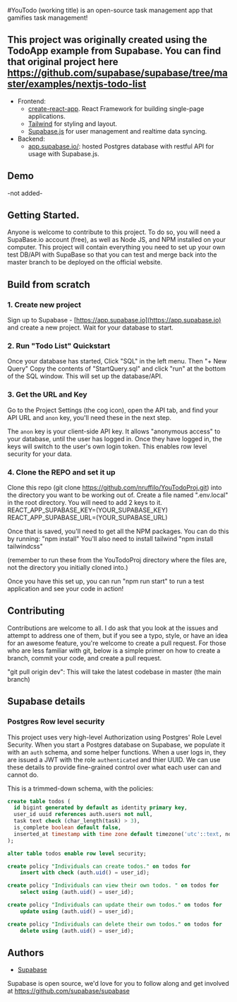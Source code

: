 #YouTodo (working title) is an open-source task management app that gamifies task management!
## This project was originally created using the TodoApp example from Supabase.  You can find that original project here https://github.com/supabase/supabase/tree/master/examples/nextjs-todo-list


- Frontend:
    - [create-react-app](https://reactjs.org/docs/create-a-new-react-app.html). React Framework for building single-page applications.
    - [Tailwind](https://tailwindcss.com/) for styling and layout.
    - [Supabase.js](https://supabase.io/docs/library/getting-started) for user management and realtime data syncing.
- Backend:
    - [app.supabase.io/](https://app.supabase.io/): hosted Postgres database with restful API for usage with Supabase.js.


## Demo

-not added-

## Getting Started.
Anyone is welcome to contribute to this project.  To do so, you will need a SupaBase.io account (free), as well as Node JS, and NPM installed on your computer.  This project will contain everything you need to set up your own test DB/API with SupaBase so that you can test and merge back into the master branch to be deployed on the official website.  

## Build from scratch
### 1. Create new project
Sign up to Supabase - [https://app.supabase.io](https://app.supabase.io) and create a new project. Wait for your database to start.

### 2. Run "Todo List" Quickstart
Once your database has started, Click "SQL" in the left menu.  Then "+ New Query"  Copy the contents of "StartQuery.sql" and click "run" at the bottom of the SQL window.  This will set up the database/API. 

### 3. Get the URL and Key
Go to the Project Settings (the cog icon), open the API tab, and find your API URL and `anon` key, you'll need these in the next step.

The `anon` key is your client-side API key. It allows "anonymous access" to your database, until the user has logged in. Once they have logged in, the keys will switch to the user's own login token. This enables row level security for your data. 

### 4. Clone the REPO and set it up
Clone this repo (git clone https://github.com/nruffilo/YouTodoProj.git) into the directory you want to be working out of.  Create a file named ".env.local" in the root directory.  You will need to add 2 keys to it.
REACT_APP_SUPABASE_KEY=(YOUR_SUPABASE_KEY)
REACT_APP_SUPABASE_URL=(YOUR_SUPABASE_URL)

Once that is saved, you'll need to get all the NPM packages.  You can do this by running:
"npm install"
You'll also need to install tailwind
"npm install tailwindcss"

(remember to run these from the YouTodoProj directory where the files are, not the directory you initially cloned into.)

Once you have this set up, you can run "npm run start" to run a test application and see your code in action!

## Contributing
Contributions are welcome to all.  I do ask that you look at the issues and attempt to address one of them, but if you see a typo, style, or have an idea for an awesome feature, you're welcome to create a pull request.  For those who are less familiar with git, below is a simple primer on how to create a branch, commit your code, and create a pull request.

"git pull origin dev": This will take the latest codebase in master (the main branch)

## Supabase details

### Postgres Row level security

This project uses very high-level Authorization using Postgres' Role Level Security.
When you start a Postgres database on Supabase, we populate it with an `auth` schema, and some helper functions.
When a user logs in, they are issued a JWT with the role `authenticated` and thier UUID.
We can use these details to provide fine-grained control over what each user can and cannot do.

This is a trimmed-down schema, with the policies:

```sql
create table todos (
  id bigint generated by default as identity primary key,
  user_id uuid references auth.users not null,
  task text check (char_length(task) > 3),
  is_complete boolean default false,
  inserted_at timestamp with time zone default timezone('utc'::text, now()) not null
);

alter table todos enable row level security;

create policy "Individuals can create todos." on todos for
    insert with check (auth.uid() = user_id);

create policy "Individuals can view their own todos. " on todos for
    select using (auth.uid() = user_id);

create policy "Individuals can update their own todos." on todos for
    update using (auth.uid() = user_id);

create policy "Individuals can delete their own todos." on todos for
    delete using (auth.uid() = user_id);
```

## Authors

- [Supabase](https://supabase.io)

Supabase is open source, we'd love for you to follow along and get involved at https://github.com/supabase/supabase
